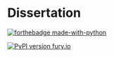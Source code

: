 # Dissertation
[![forthebadge made-with-python](http://ForTheBadge.com/images/badges/made-with-python.svg)](https://www.python.org/)


[![PyPI version fury.io](https://badge.fury.io/py/ansicolortags.svg)](https://pypi.python.org/pypi/ansicolortags/)
